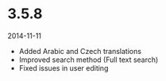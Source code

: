 # 3.5.8

2014-11-11

- Added Arabic and Czech translations
- Improved search method (Full text search)
- Fixed issues in user editing
